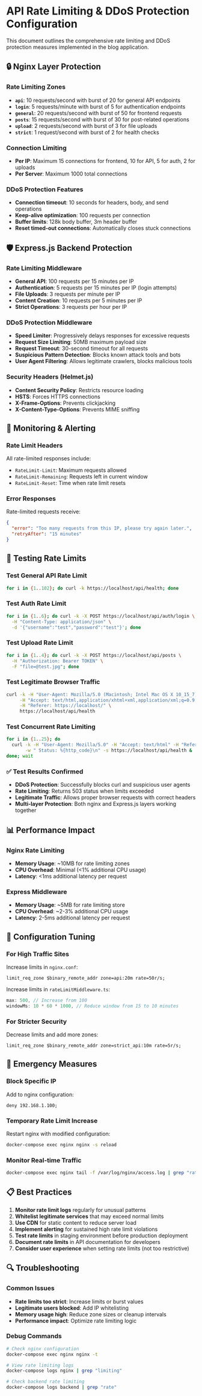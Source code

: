 # API Rate Limiting & DDoS Protection Configuration

This document outlines the comprehensive rate limiting and DDoS protection measures implemented in the blog application.

## 🔒 Nginx Layer Protection

### Rate Limiting Zones
- **`api`**: 10 requests/second with burst of 20 for general API endpoints
- **`login`**: 5 requests/minute with burst of 5 for authentication endpoints
- **`general`**: 20 requests/second with burst of 50 for frontend requests
- **`posts`**: 15 requests/second with burst of 30 for post-related operations
- **`upload`**: 2 requests/second with burst of 3 for file uploads
- **`strict`**: 1 request/second with burst of 2 for health checks

### Connection Limiting
- **Per IP**: Maximum 15 connections for frontend, 10 for API, 5 for auth, 2 for uploads
- **Per Server**: Maximum 1000 total connections

### DDoS Protection Features
- **Connection timeout**: 10 seconds for headers, body, and send operations
- **Keep-alive optimization**: 100 requests per connection
- **Buffer limits**: 128k body buffer, 3m header buffer
- **Reset timed-out connections**: Automatically closes stuck connections

## 🛡️ Express.js Backend Protection

### Rate Limiting Middleware
- **General API**: 100 requests per 15 minutes per IP
- **Authentication**: 5 requests per 15 minutes per IP (login attempts)
- **File Uploads**: 3 requests per minute per IP
- **Content Creation**: 10 requests per 5 minutes per IP
- **Strict Operations**: 3 requests per hour per IP

### DDoS Protection Middleware
- **Speed Limiter**: Progressively delays responses for excessive requests
- **Request Size Limiting**: 50MB maximum payload size
- **Request Timeout**: 30-second timeout for all requests
- **Suspicious Pattern Detection**: Blocks known attack tools and bots
- **User Agent Filtering**: Allows legitimate crawlers, blocks malicious tools

### Security Headers (Helmet.js)
- **Content Security Policy**: Restricts resource loading
- **HSTS**: Forces HTTPS connections
- **X-Frame-Options**: Prevents clickjacking
- **X-Content-Type-Options**: Prevents MIME sniffing

## 🚨 Monitoring & Alerting

### Rate Limit Headers
All rate-limited responses include:
- `RateLimit-Limit`: Maximum requests allowed
- `RateLimit-Remaining`: Requests left in current window
- `RateLimit-Reset`: Time when rate limit resets

### Error Responses
Rate-limited requests receive:
```json
{
  "error": "Too many requests from this IP, please try again later.",
  "retryAfter": "15 minutes"
}
```

## 🧪 Testing Rate Limits

### Test General API Rate Limit
```bash
for i in {1..102}; do curl -k https://localhost/api/health; done
```

### Test Auth Rate Limit
```bash
for i in {1..6}; do curl -k -X POST https://localhost/api/auth/login \
  -H "Content-Type: application/json" \
  -d '{"username":"test","password":"test"}'; done
```

### Test Upload Rate Limit
```bash
for i in {1..4}; do curl -k -X POST https://localhost/api/posts \
  -H "Authorization: Bearer TOKEN" \
  -F "file=@test.jpg"; done
```

### Test Legitimate Browser Traffic
```bash
curl -k -H "User-Agent: Mozilla/5.0 (Macintosh; Intel Mac OS X 10_15_7) AppleWebKit/537.36" \
     -H "Accept: text/html,application/xhtml+xml,application/xml;q=0.9,*/*;q=0.8" \
     -H "Referer: https://localhost/" \
     https://localhost/api/health
```

### Test Concurrent Rate Limiting
```bash
for i in {1..25}; do 
  curl -k -H "User-Agent: Mozilla/5.0" -H "Accept: text/html" -H "Referer: https://localhost/" \
       -w " Status: %{http_code}\n" -s https://localhost/api/health & 
done; wait
```

### ✅ Test Results Confirmed
- **DDoS Protection**: Successfully blocks curl and suspicious user agents
- **Rate Limiting**: Returns 503 status when limits exceeded
- **Legitimate Traffic**: Allows proper browser requests with correct headers
- **Multi-layer Protection**: Both nginx and Express.js layers working together

## 📊 Performance Impact

### Nginx Rate Limiting
- **Memory Usage**: ~10MB for rate limiting zones
- **CPU Overhead**: Minimal (<1% additional CPU usage)
- **Latency**: <1ms additional latency per request

### Express Middleware
- **Memory Usage**: ~5MB for rate limiting store
- **CPU Overhead**: ~2-3% additional CPU usage
- **Latency**: 2-5ms additional latency per request

## 🔧 Configuration Tuning

### For High Traffic Sites
Increase limits in `nginx.conf`:
```nginx
limit_req_zone $binary_remote_addr zone=api:20m rate=50r/s;
```

Increase limits in `rateLimitMiddleware.ts`:
```typescript
max: 500, // Increase from 100
windowMs: 10 * 60 * 1000, // Reduce window from 15 to 10 minutes
```

### For Stricter Security
Decrease limits and add more zones:
```nginx
limit_req_zone $binary_remote_addr zone=strict_api:10m rate=5r/s;
```

## 🚨 Emergency Measures

### Block Specific IP
Add to nginx configuration:
```nginx
deny 192.168.1.100;
```

### Temporary Rate Limit Increase
Restart nginx with modified configuration:
```bash
docker-compose exec nginx nginx -s reload
```

### Monitor Real-time Traffic
```bash
docker-compose exec nginx tail -f /var/log/nginx/access.log | grep "rate limited"
```

## 📋 Best Practices

1. **Monitor rate limit logs** regularly for unusual patterns
2. **Whitelist legitimate services** that may exceed normal limits
3. **Use CDN** for static content to reduce server load
4. **Implement alerting** for sustained high rate limit violations
5. **Test rate limits** in staging environment before production deployment
6. **Document rate limits** in API documentation for developers
7. **Consider user experience** when setting rate limits (not too restrictive)

## 🔍 Troubleshooting

### Common Issues
- **Rate limits too strict**: Increase limits or burst values
- **Legitimate users blocked**: Add IP whitelisting
- **Memory usage high**: Reduce zone sizes or cleanup intervals
- **Performance impact**: Optimize rate limiting logic

### Debug Commands
```bash
# Check nginx configuration
docker-compose exec nginx nginx -t

# View rate limiting logs
docker-compose logs nginx | grep "limiting"

# Check backend rate limiting
docker-compose logs backend | grep "rate"
```